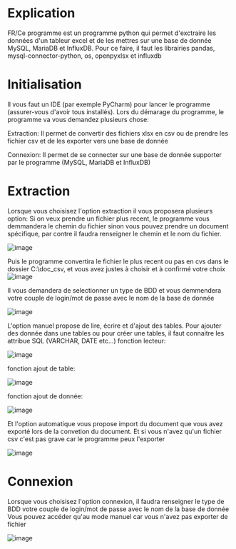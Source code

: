 # Explication
FR/Ce programme est un programme python qui permet d'exctraire les données d'un tableur excel et de les mettres sur une base de donnée MySQL, MariaDB et InfluxDB.
Pour ce faire, il faut les librairies pandas, mysql-connector-python, os, openpyxlsx et influxdb

# Initialisation
Il vous faut un IDE (par exemple PyCharm) pour lancer le programme (assurer-vous d'avoir tous installés).
Lors du démarage du programme, le programme va vous demandez plusieurs chose:

Extraction: Il permet de convertir des fichiers xlsx en csv ou de prendre les fichier csv et de les exporter vers une base de donnée

Connexion: Il permet de se connecter sur une base de donnée supporter par le programme (MySQL, MariaDB et InfluxDB)
# Extraction
Lorsque vous choisisez l'option extraction il vous proposera plusieurs option:
Si on veux prendre un fichier plus recent, le programme vous demmandera le chemin du fichier sinon vous pouvez prendre un document spécifique, par contre il faudra renseigner le chemin et le nom du fichier.

![image](https://github.com/lgutel/data-extraction/assets/150175199/a7e1e842-1ce0-4a7c-8515-c5386be5ffaa)

Puis le programme convertira le fichier le plus recent ou pas en cvs dans le dossier C:\doc_csv\, et vous avez justes à choisir et à confirmé votre choix
![image](https://github.com/lgutel/data-extraction/assets/150175199/cb8ee835-3d9d-4400-92a3-f7229c7a54a3)

Il vous demandera de selectionner un type de BDD et vous demmendera votre couple de login/mot de passe avec le nom de la base de donnée

![image](https://github.com/lgutel/data-extraction/assets/150175199/dae54155-177b-4824-b90f-b1889236e971)

L'option manuel propose de lire, écrire et d'ajout des tables. Pour ajouter des donnée dans une tables ou pour créer une tables, il faut connaitre les attribue SQL (VARCHAR, DATE etc...)
fonction lecteur: 

![image](https://github.com/lgutel/data-extraction/assets/150175199/2cf17a5f-08bd-4c2b-9465-c0f4378acda0)

fonction ajout de table:

![image](https://github.com/lgutel/data-extraction/assets/150175199/bd747c77-9b6f-452d-ae18-71e7e915376b)

fonction ajout de donnée:

![image](https://github.com/lgutel/data-extraction/assets/150175199/2ccfb0a4-ed3c-4513-9ae8-22596f4c207e)

Et l'option automatique vous propose import du document que vous avez exporté lors de la convetion du document. Et si vous n'avez qu'un fichier csv c'est pas grave car le programme peux l'exporter 

![image](https://github.com/lgutel/data-extraction/assets/150175199/85bc0af7-82f6-4da3-92e2-66ab5950b90c)

# Connexion
Lorsque vous choisisez l'option connexion, il faudra renseigner le type de BDD votre couple de login/mot de passe avec le nom de la base de donnée
Vous pouvez accéder qu'au mode manuel car vous n'avez pas exporter de fichier 

![image](https://github.com/lgutel/data-extraction/assets/150175199/88f3eea3-319e-43f6-a052-3531709404a7)

